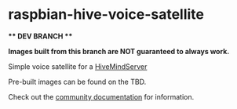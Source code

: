 # raspbian-hive-voice-satellite

<strong>** DEV BRANCH **</strong>

<strong>Images built from this branch are NOT guaranteed to always work.</strong>

Simple voice satellite for a [HiveMindServer](https://github.com/JarbasHiveMind/HiveMind-core)

Pre-built images can be found on the TBD.

Check out the [community documentation](https://jarbashivemind.github.io/HiveMind-community-docs/) for information.
